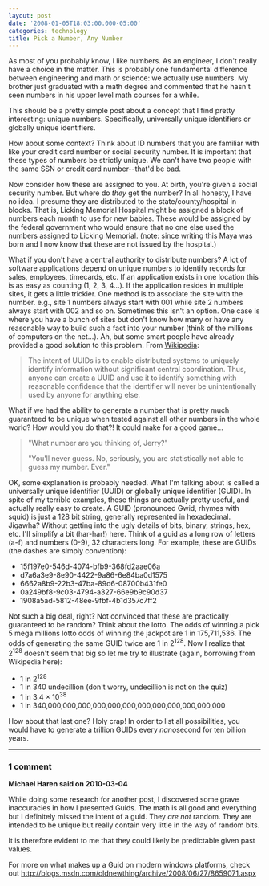 ```yaml
---
layout: post
date: '2008-01-05T18:03:00.000-05:00'
categories: technology
title: Pick a Number, Any Number
---
```


As most of you probably know, I like numbers. As an engineer, I don't really have a choice in the matter. This is probably one fundamental difference between engineering and math or science: we actually use numbers. My brother just graduated with a math degree and commented that he hasn't seen numbers in his upper level math courses for a while.

This should be a pretty simple post about a concept that I find pretty interesting: unique numbers. Specifically, universally unique identifiers or globally unique identifiers.

How about some context? Think about ID numbers that you are familiar with like your credit card number or social security number. It is important that these types of numbers be strictly unique. We can't have two people with the same SSN or credit card number--that'd be bad.

Now consider how these are assigned to you. At birth, you're given a social security number. But where do *they* get the number? In all honesty, I have no idea. I presume they are distributed to the state/county/hospital in blocks. That is, Licking Memorial Hospital might be assigned a block of numbers each month to use for new babies. These would be assigned by the federal government who would ensure that no one else used the numbers assigned to Licking Memorial. (note: since writing this Maya was born and I now know that these are not issued by the hospital.)

What if you don't have a central authority to distribute numbers? A lot of software applications depend on unique numbers to identify records for sales, employees, timecards, etc. If an application exists in one location this is as easy as counting (1, 2, 3, 4...). If the application resides in multiple sites, it gets a little trickier. One method is to associate the site with the number. e.g., site 1 numbers always start with 001 while site 2 numbers always start with 002 and so on. Sometimes this isn't an option. One case is where you have a bunch of sites but don't know how many or have any reasonable way to build such a fact into your number (think of the millions of computers on the net...). Ah, but some smart people have already provided a good solution to this problem. From [Wikipedia](http://en.wikipedia.org/wiki/Universally_Unique_Identifier):

> The intent of UUIDs is to enable distributed systems to uniquely identify information without significant central coordination. Thus, anyone can create a UUID and use it to identify something with reasonable confidence that the identifier will never be unintentionally used by anyone for anything else.

What if we had the ability to generate a number that is pretty much guaranteed to be unique when tested against all other numbers in the whole world? How would you do that?! It could make for a good game...

> "What number are you thinking of, Jerry?"
>
> "You'll never guess. No, seriously, you are statistically not able to guess my number. Ever."

OK, some explanation is probably needed. What I'm talking about is called a universally unique identifier (UUID) or globally unique identifier (GUID). In spite of my terrible examples, these things are actually pretty useful, and actually really easy to create. A GUID (pronounced Gwid, rhymes with squid) is just a 128 bit string, generally represented in hexadecimal. Jigawha? Without getting into the ugly details of bits, binary, strings, hex, etc. I'll simplify a bit (har-har!) here. Think of a guid as a long row of letters (a-f) and numbers (0-9), 32 characters long. For example, these are GUIDs (the dashes are simply convention):

* 15f197e0-546d-4074-bfb9-368fd2aae06a
* d7a6a3e9-8e90-4422-9a86-6e84ba0d1575
* 6662a8b9-22b3-47ba-89d6-08700b431fe0
* 0a249bf8-9c03-4794-a327-66e9b9c90d37
* 1908a5ad-5812-48ee-9fbf-4b1d357c7ff2

Not such a big deal, right? Not convinced that these are practically guaranteed to be random? Think about the lotto. The odds of winning a pick 5 mega millions lotto odds of winning the jackpot are 1 in 175,711,536. The odds of generating the same GUID twice are 1 in 2<sup>128</sup>. Now I realize that 2<sup>128</sup> doesn't seem that big so let me try to illustrate (again, borrowing from Wikipedia here):

* 1 in 2<sup>128</sup>
* 1 in 340 undecillion (don't worry, undecillion is not on the quiz)
* 1 in 3.4 × 10<sup>38</sup>
* 1 in 340,000,000,000,000,000,000,000,000,000,000,000,000

How about that last one? Holy crap! In order to list all possibilities, you would have to generate a trillion GUIDs every *nano*second for ten billion years.

---

### 1 comment

**Michael Haren said on 2010-03-04**

While doing some research for another post, I discovered some grave inaccuracies in how I presented Guids. The math is all good and everything but I definitely missed the intent of a guid. They *are not* random. They are intended to be unique but really contain very little in the way of random bits. 

It is therefore evident to me that they could likely be predictable given past values.

For more on what makes up a Guid on modern windows platforms, check out http://blogs.msdn.com/oldnewthing/archive/2008/06/27/8659071.aspx

